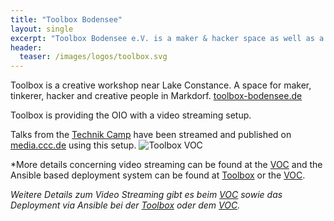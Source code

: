```yaml
---
title: "Toolbox Bodensee"
layout: single
excerpt: "Toolbox Bodensee e.V. is a maker & hacker space as well as a Chaostreff at Lake Constace and is providing the OIO with a video streaming setup"
header:
  teaser: /images/logos/toolbox.svg
---
```


Toolbox is a creative workshop near Lake Constance. A space for maker, tinkerer, hacker and creative people in Markdorf. [toolbox-bodensee.de](https://toolbox-bodensee.de "Toolbox Webseite")

Toolbox is providing the OIO with a video streaming setup.

Talks from the [Technik Camp](https://events.ccc.de/2019/06/11/bodensee-technikcamp/) have been streamed and published on [media.ccc.de](https://media.ccc.de/c/tc19) using this setup.
![Toolbox VOC](https://toolbox-bodensee.de/images/toolbox-voc.svg "Toolbox Video Setup")

*More details concerning video streaming can be found at the [VOC](https://github.com/voc/voctomix.git) and the Ansible based deployment system can be found at [Toolbox](https://github.com/ToolboxBodensee/toolbox-voc_ansible.git) or the [VOC](https://github.com/voc/cm.git).

*Weitere Details zum Video Streaming gibt es beim [VOC](https://github.com/voc/voctomix.git) sowie das Deployment via Ansible bei der [Toolbox](https://github.com/ToolboxBodensee/toolbox-voc_ansible.git) oder dem [VOC](https://github.com/voc/cm.git).*
